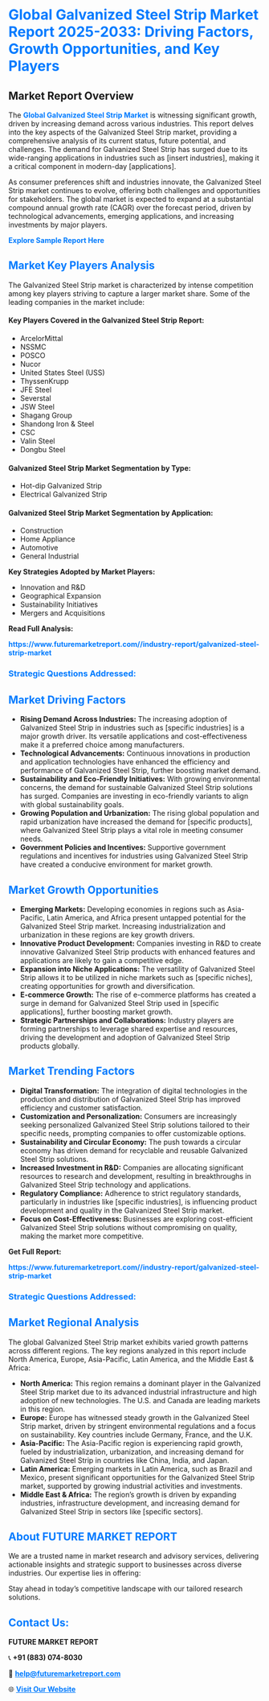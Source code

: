 <h1 style="color: #007BFF;">Global Galvanized Steel Strip Market Report 2025-2033: Driving Factors, Growth Opportunities, and Key Players</h1>

<section id="overview">
<h2>Market Report Overview</h2>
<p>The <a href="https://www.futuremarketreport.com//industry-report/galvanized-steel-strip-market" style="color: #007BFF; text-decoration: none;"><strong>Global Galvanized Steel Strip Market</strong></a> is witnessing significant growth, driven by increasing demand across various industries. This report delves into the key aspects of the Galvanized Steel Strip market, providing a comprehensive analysis of its current status, future potential, and challenges. The demand for Galvanized Steel Strip has surged due to its wide-ranging applications in industries such as [insert industries], making it a critical component in modern-day [applications].</p>
<p>As consumer preferences shift and industries innovate, the Galvanized Steel Strip market continues to evolve, offering both challenges and opportunities for stakeholders. The global market is expected to expand at a substantial compound annual growth rate (CAGR) over the forecast period, driven by technological advancements, emerging applications, and increasing investments by major players.</p>
</section>

<section id="overview">
<p><a href="https://www.futuremarketreport.com//request-sample/reportId=90677" style="color: #007BFF; text-decoration: none;"><strong>Explore Sample Report Here</strong></a></p>
</section>

<section id="key-players">
<h2 style="color: #007BFF;">Market Key Players Analysis</h2>
<p>The Galvanized Steel Strip market is characterized by intense competition among key players striving to capture a larger market share. Some of the leading companies in the market include:</p>
<h4>Key Players Covered in the Galvanized Steel Strip Report:</h4>
<ul><li>ArcelorMittal</li><li>NSSMC</li><li>POSCO</li><li>Nucor</li><li>United States Steel (USS)</li><li>ThyssenKrupp</li><li>JFE Steel</li><li>Severstal</li><li>JSW Steel</li><li>Shagang Group</li><li>Shandong Iron &amp; Steel</li><li>CSC</li><li>Valin Steel</li><li>Dongbu Steel</li></ul>
<h4>Galvanized Steel Strip Market Segmentation by Type:</h4>
<ul><li>Hot-dip Galvanized Strip</li><li>Electrical Galvanized Strip</li></ul>

<h4>Galvanized Steel Strip Market Segmentation by Application:</h4>
<ul><li>Construction</li><li>Home Appliance</li><li>Automotive</li><li>General Industrial</li></ul>
<p><strong>Key Strategies Adopted by Market Players:</strong></p>
<ul>
<li>Innovation and R&D</li>
<li>Geographical Expansion</li>
<li>Sustainability Initiatives</li>
<li>Mergers and Acquisitions</li>
</ul>
</section>

<section>
<p><strong>Read Full Analysis: </strong></p><a href="https://www.futuremarketreport.com//industry-report/galvanized-steel-strip-market" style="color: #007BFF; text-decoration: none;"><strong>https://www.futuremarketreport.com//industry-report/galvanized-steel-strip-market</strong></a>
<h3 style="color: #007BFF;">Strategic Questions Addressed:</h3>
</section>

<section id="driving-factors">
<h2 style="color: #007BFF;">Market Driving Factors</h2>
<ul>
<li><strong>Rising Demand Across Industries:</strong> The increasing adoption of Galvanized Steel Strip in industries such as [specific industries] is a major growth driver. Its versatile applications and cost-effectiveness make it a preferred choice among manufacturers.</li>
<li><strong>Technological Advancements:</strong> Continuous innovations in production and application technologies have enhanced the efficiency and performance of Galvanized Steel Strip, further boosting market demand.</li>
<li><strong>Sustainability and Eco-Friendly Initiatives:</strong> With growing environmental concerns, the demand for sustainable Galvanized Steel Strip solutions has surged. Companies are investing in eco-friendly variants to align with global sustainability goals.</li>
<li><strong>Growing Population and Urbanization:</strong> The rising global population and rapid urbanization have increased the demand for [specific products], where Galvanized Steel Strip plays a vital role in meeting consumer needs.</li>
<li><strong>Government Policies and Incentives:</strong> Supportive government regulations and incentives for industries using Galvanized Steel Strip have created a conducive environment for market growth.</li>
</ul>
</section>

<section id="growth-opportunities">
<h2 style="color: #007BFF;">Market Growth Opportunities</h2>
<ul>
<li><strong>Emerging Markets:</strong> Developing economies in regions such as Asia-Pacific, Latin America, and Africa present untapped potential for the Galvanized Steel Strip market. Increasing industrialization and urbanization in these regions are key growth drivers.</li>
<li><strong>Innovative Product Development:</strong> Companies investing in R&D to create innovative Galvanized Steel Strip products with enhanced features and applications are likely to gain a competitive edge.</li>
<li><strong>Expansion into Niche Applications:</strong> The versatility of Galvanized Steel Strip allows it to be utilized in niche markets such as [specific niches], creating opportunities for growth and diversification.</li>
<li><strong>E-commerce Growth:</strong> The rise of e-commerce platforms has created a surge in demand for Galvanized Steel Strip used in [specific applications], further boosting market growth.</li>
<li><strong>Strategic Partnerships and Collaborations:</strong> Industry players are forming partnerships to leverage shared expertise and resources, driving the development and adoption of Galvanized Steel Strip products globally.</li>
</ul>
</section>

<section id="trending-factors">
<h2 style="color: #007BFF;">Market Trending Factors</h2>
<ul>
<li><strong>Digital Transformation:</strong> The integration of digital technologies in the production and distribution of Galvanized Steel Strip has improved efficiency and customer satisfaction.</li>
<li><strong>Customization and Personalization:</strong> Consumers are increasingly seeking personalized Galvanized Steel Strip solutions tailored to their specific needs, prompting companies to offer customizable options.</li>
<li><strong>Sustainability and Circular Economy:</strong> The push towards a circular economy has driven demand for recyclable and reusable Galvanized Steel Strip solutions.</li>
<li><strong>Increased Investment in R&D:</strong> Companies are allocating significant resources to research and development, resulting in breakthroughs in Galvanized Steel Strip technology and applications.</li>
<li><strong>Regulatory Compliance:</strong> Adherence to strict regulatory standards, particularly in industries like [specific industries], is influencing product development and quality in the Galvanized Steel Strip market.</li>
<li><strong>Focus on Cost-Effectiveness:</strong> Businesses are exploring cost-efficient Galvanized Steel Strip solutions without compromising on quality, making the market more competitive.</li>
</ul>
</section>

<section>
<p><strong>Get Full Report: </strong></p><a href="https://www.futuremarketreport.com//industry-report/galvanized-steel-strip-market" style="color: #007BFF; text-decoration: none;"><strong>https://www.futuremarketreport.com//industry-report/galvanized-steel-strip-market</strong></a>
<h3 style="color: #007BFF;">Strategic Questions Addressed:</h3>
</section>


<section id="regional-analysis">
<h2 style="color: #007BFF;">Market Regional Analysis</h2>
<p>The global Galvanized Steel Strip market exhibits varied growth patterns across different regions. The key regions analyzed in this report include North America, Europe, Asia-Pacific, Latin America, and the Middle East & Africa:</p>
<ul>
<li><strong>North America:</strong> This region remains a dominant player in the Galvanized Steel Strip market due to its advanced industrial infrastructure and high adoption of new technologies. The U.S. and Canada are leading markets in this region.</li>
<li><strong>Europe:</strong> Europe has witnessed steady growth in the Galvanized Steel Strip market, driven by stringent environmental regulations and a focus on sustainability. Key countries include Germany, France, and the U.K.</li>
<li><strong>Asia-Pacific:</strong> The Asia-Pacific region is experiencing rapid growth, fueled by industrialization, urbanization, and increasing demand for Galvanized Steel Strip in countries like China, India, and Japan.</li>
<li><strong>Latin America:</strong> Emerging markets in Latin America, such as Brazil and Mexico, present significant opportunities for the Galvanized Steel Strip market, supported by growing industrial activities and investments.</li>
<li><strong>Middle East & Africa:</strong> The region’s growth is driven by expanding industries, infrastructure development, and increasing demand for Galvanized Steel Strip in sectors like [specific sectors].</li>
</ul>
</section>

<footer>
<h2 style="color: #007BFF;">About FUTURE MARKET REPORT</h2>
<p>We are a trusted name in market research and advisory services, delivering actionable insights and strategic support to businesses across diverse industries. Our expertise lies in offering:</p>

<p>Stay ahead in today’s competitive landscape with our tailored research solutions.</p>

<h2 style="color: #007BFF;">Contact Us:</h2>
<p><strong>FUTURE MARKET REPORT</strong></p>
<p>📞 <strong>+91 (883) 074-8030</strong></p>
<p>📧 <strong><a href="mailto:help@futuremarketreport.com" style="color: #007BFF;">help@futuremarketreport.com</a></strong></p>
<p>🌐 <strong><a href="https://www.futuremarketreport.com/" style="color: #007BFF;">Visit Our Website</a></strong></p>
</footer>